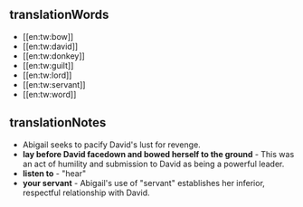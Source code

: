 ## translationWords

* [[en:tw:bow]]
* [[en:tw:david]]
* [[en:tw:donkey]]
* [[en:tw:guilt]]
* [[en:tw:lord]]
* [[en:tw:servant]]
* [[en:tw:word]]

## translationNotes

* Abigail seeks to pacify David's lust for revenge.
* **lay before David facedown and bowed herself to the ground** - This was an act of humility and submission to David as being a powerful leader.
* **listen to** - "hear"
* **your servant** - Abigail's use of "servant" establishes her inferior, respectful relationship with David.
